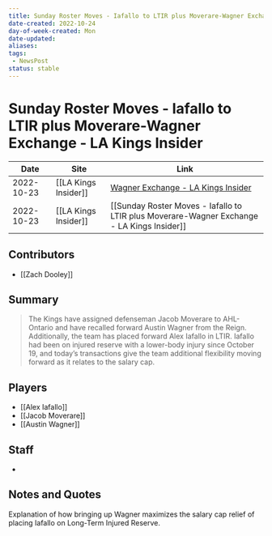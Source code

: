 ```yaml
---
title: Sunday Roster Moves - Iafallo to LTIR plus Moverare-Wagner Exchange - LA Kings Insider
date-created: 2022-10-24
day-of-week-created: Mon
date-updated: 
aliases: 
tags:
 - NewsPost
status: stable
---
```


# Sunday Roster Moves - Iafallo to LTIR plus Moverare-Wagner Exchange - LA Kings Insider

| Date       | Site                 | Link                                                                                                                                      |
| ---------- | -------------------- | ----------------------------------------------------------------------------------------------------------------------------------------- |
| 2022-10-23 | [[LA Kings Insider]] | [Wagner Exchange - LA Kings Insider](https://lakingsinsider.com/2022/10/23/sunday-roster-moves-iafallo-to-ltir-moverare-wagner-exchange/) |
| 2022-10-23 | [[LA Kings Insider]] | [[Sunday Roster Moves - Iafallo to LTIR plus Moverare-Wagner Exchange - LA Kings Insider]]                                                   |

## Contributors
- [[Zach Dooley]]


## Summary
> The Kings have assigned defenseman Jacob Moverare to AHL-Ontario and have recalled forward Austin Wagner from the Reign. Additionally, the team has placed forward Alex Iafallo in LTIR. Iafallo had been on injured reserve with a lower-body injury since October 19, and today’s transactions give the team additional flexibility moving forward as it relates to the salary cap.


## Players
- [[Alex Iafallo]]
- [[Jacob Moverare]]
- [[Austin Wagner]]


## Staff
- 


## Notes and Quotes
Explanation of how bringing up Wagner maximizes the salary cap relief of placing Iafallo on Long-Term Injured Reserve.

